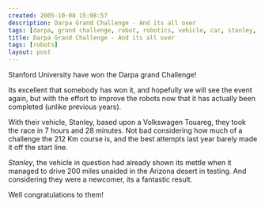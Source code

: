 ```yaml
---
created: 2005-10-08 15:08:57
description: Darpa Grand Challenge - And its all over
tags: [darpa, grand challenge, robot, robotics, vehicle, car, stanley, stanford university]
title: Darpa Grand Challenge - And its all over
tags: [robots]
layout: post
---
```

Stanford University have won the Darpa grand Challenge!

Its excellent that somebody has won it, and hopefully we will see the event again, but with the effort to improve the robots now that it has actually been completed (unlike previous years).

With their vehicle, Stanley, based upon a Volkswagen Touareg, they took the race in 7 hours and 28 minutes. Not bad considering how much of a challenge the 212 Km course is, and the best attempts last year barely made it off the start line.

_Stanley_, the vehicle in question had already shown its mettle when it managed to drive 200 miles unaided in the Arizona desert in testing. And considering they were a newcomer, its a fantastic result.

Well congratulations to them!
